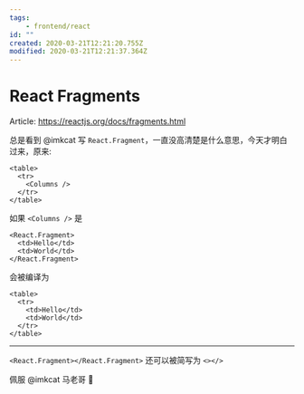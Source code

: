 ```yaml
---
tags:
    - frontend/react
id: ""
created: 2020-03-21T12:21:20.755Z
modified: 2020-03-21T12:21:37.364Z
---
```

# React Fragments

Article: https://reactjs.org/docs/fragments.html

总是看到 @imkcat 写 `React.Fragment`，一直没高清楚是什么意思，今天才明白过来，原来:  

    <table>
      <tr>
        <Columns />
      </tr>
    </table>

如果 `<Columns />` 是 

    <React.Fragment>
      <td>Hello</td>
      <td>World</td>
    </React.Fragment>

会被编译为

    <table>
      <tr>
        <td>Hello</td>
        <td>World</td>
      </tr>
    </table>

---

`<React.Fragment></React.Fragment>` 还可以被简写为 `<></>`  

佩服 @imkcat 马老哥 :face_with_thermometer:  